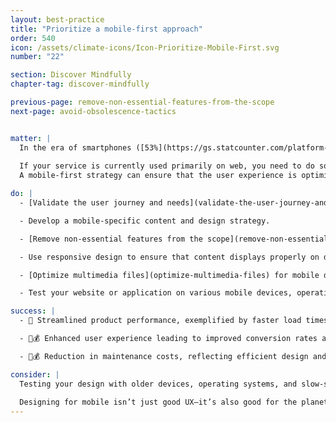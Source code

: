 ```yaml
---
layout: best-practice
title: "Prioritize a mobile-first approach"
order: 540
icon: /assets/climate-icons/Icon-Prioritize-Mobile-First.svg
number: "22"

section: Discover Mindfully
chapter-tag: discover-mindfully

previous-page: remove-non-essential-features-from-the-scope
next-page: avoid-obsolescence-tactics


matter: |
  In the era of smartphones ([53%](https://gs.statcounter.com/platform-market-share/desktop-mobile-tablet) of global internet usage is mobile), embracing a mobile-first strategy is helpful for crafting streamlined, light, and efficient digital products. Less space on the screen means less content and fewer features, which directly leads to less data transfer, less energy consumed, and a better user experience because your users can solve their needs faster. 
  
  If your service is currently used primarily on web, you need to do some additional research. Don’t assume that users do not want a mobile version. Current usage could be skewed due to [survivorship bias](https://en.wikipedia.org/wiki/Survivorship_bias). However, if your research shows that your service is most appropriate for web, do not superfluously build a mobile app.
  A mobile-first strategy can ensure that the user experience is optimized for mobile devices, while curbing the necessity for purchasing newer devices and contributing to e-waste. Mobile first is a great approach for many B2C applications and some B2B applications.

do: |
  - [Validate the user journey and needs](validate-the-user-journey-and-needs)

  - Develop a mobile-specific content and design strategy.

  - [Remove non-essential features from the scope](remove-non-essential-features-from-the-scope).

  - Use responsive design to ensure that content displays properly on different screen sizes.

  - [Optimize multimedia files](optimize-multimedia-files) for mobile devices.

  - Test your website or application on various mobile devices, operating systems, and speed connections.

success: |
  - 🧑 Streamlined product performance, exemplified by faster load times

  - 🧑💰 Enhanced user experience leading to improved conversion rates and overall satisfaction

  - 🧑💰 Reduction in maintenance costs, reflecting efficient design and execution

consider: |
  Testing your design with older devices, operating systems, and slow-speed connection is best. This will make your experience more inclusive and accessible and help curb the necessity for the purchase of newer devices and contributing to e-waste. More in [Avoid obsolescence tactics](avoid-obsolescence-tactics).
  
  Designing for mobile isn’t just good UX—it’s also good for the planet. Optimize continuously for mobile performance to reduce data usage, energy consumption, and device strain. Use consistent, adaptable design patterns across screen sizes to avoid duplicate work and digital bloat. Aim to create one efficient, inclusive experience that works well everywhere—minimizing waste and maximizing impact.
---
```

